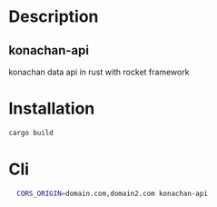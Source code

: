 
# Description

## konachan-api
konachan data api in rust with rocket framework

# Installation
```bash
cargo build
```

# Cli
```bash
  CORS_ORIGIN=domain.com,domain2.com konachan-api
```
